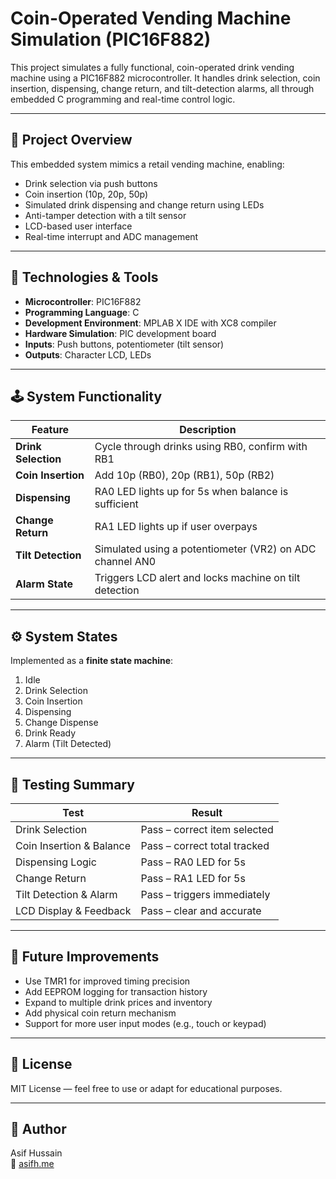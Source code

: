 # Coin-Operated Vending Machine Simulation (PIC16F882)

This project simulates a fully functional, coin-operated drink vending machine using a PIC16F882 microcontroller. It handles drink selection, coin insertion, dispensing, change return, and tilt-detection alarms, all through embedded C programming and real-time control logic.

---

## 🧠 Project Overview

This embedded system mimics a retail vending machine, enabling:
- Drink selection via push buttons
- Coin insertion (10p, 20p, 50p)
- Simulated drink dispensing and change return using LEDs
- Anti-tamper detection with a tilt sensor
- LCD-based user interface
- Real-time interrupt and ADC management

---

## 🔧 Technologies & Tools
- **Microcontroller**: PIC16F882
- **Programming Language**: C
- **Development Environment**: MPLAB X IDE with XC8 compiler
- **Hardware Simulation**: PIC development board
- **Inputs**: Push buttons, potentiometer (tilt sensor)
- **Outputs**: Character LCD, LEDs

---

## 🕹️ System Functionality

| Feature            | Description                                              |
|-------------------|----------------------------------------------------------|
| **Drink Selection** | Cycle through drinks using RB0, confirm with RB1         |
| **Coin Insertion** | Add 10p (RB0), 20p (RB1), 50p (RB2)                       |
| **Dispensing**     | RA0 LED lights up for 5s when balance is sufficient      |
| **Change Return**  | RA1 LED lights up if user overpays                       |
| **Tilt Detection** | Simulated using a potentiometer (VR2) on ADC channel AN0 |
| **Alarm State**    | Triggers LCD alert and locks machine on tilt detection  |

---

## ⚙️ System States
Implemented as a **finite state machine**:
1. Idle
2. Drink Selection
3. Coin Insertion
4. Dispensing
5. Change Dispense
6. Drink Ready
7. Alarm (Tilt Detected)

---

## 🧪 Testing Summary

| Test                          | Result                        |
|------------------------------|-------------------------------|
| Drink Selection               | Pass – correct item selected  |
| Coin Insertion & Balance     | Pass – correct total tracked  |
| Dispensing Logic             | Pass – RA0 LED for 5s         |
| Change Return                | Pass – RA1 LED for 5s         |
| Tilt Detection & Alarm       | Pass – triggers immediately   |
| LCD Display & Feedback       | Pass – clear and accurate     |

---

## 🚀 Future Improvements
- Use TMR1 for improved timing precision
- Add EEPROM logging for transaction history
- Expand to multiple drink prices and inventory
- Add physical coin return mechanism
- Support for more user input modes (e.g., touch or keypad)

---

## 📄 License
MIT License — feel free to use or adapt for educational purposes.

---

## 👤 Author
Asif Hussain    
🔗 [asifh.me](https://asifh.me/work/Embedded-System)
